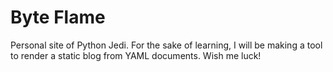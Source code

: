 # Byte Flame
Personal site of Python Jedi. For the sake of learning, I will be making a tool
to render a static blog from YAML documents. Wish me luck!
